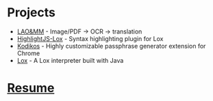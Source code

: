# Projects

- [LAO&MM](https://github.com/jaacko-torus/lao-mm) - Image/PDF -> OCR -> translation
- [HighlightJS-Lox](https://github.com/jaacko-torus/highlightjs-lox) - Syntax highlighting plugin for Lox
- [Kodikos](https://github.com/jaacko-torus/kodikos) - Highly customizable passphrase generator extension for Chrome
- [Lox](https://github.com/jaacko-torus/kodikos) - A Lox interpreter built with Java

# [Resume](https://github.com/jaacko-torus/resume)

<!--
**jaacko-torus/jaacko-torus** is a ✨ _special_ ✨ repository because its `README.md` (this file) appears on your GitHub profile.

Here are some ideas to get you started:

- 🔭 I’m currently working on ...
- 🌱 I’m currently learning ...
- 👯 I’m looking to collaborate on ...
- 🤔 I’m looking for help with ...
- 💬 Ask me about ...
- 📫 How to reach me: ...
- 😄 Pronouns: ...
- ⚡ Fun fact: ...
-->
